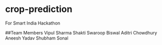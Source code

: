 # crop-prediction
For Smart India Hackathon

##Team Members
Vipul Sharma
Shakti Swaroop Biswal
Aditri Chowdhury
Aneesh Yadav
Shubham Sonal

